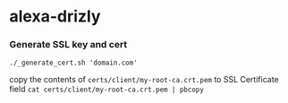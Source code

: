 # alexa-drizly

### Generate SSL key and cert

`./_generate_cert.sh 'domain.com'`

copy the contents of `certs/client/my-root-ca.crt.pem` to SSL Certificate field
`cat certs/client/my-root-ca.crt.pem | pbcopy`

